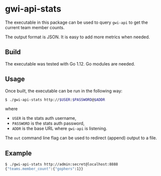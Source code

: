 # gwi-api-stats

The executable in this package can be used to query `gwi-api`
to get the current team member counts.

The output format is JSON. It is easy to add more metrics when needed.

## Build

The executable was tested with Go 1.12. Go modules are needed.

## Usage

Once built, the executable can be run in the following way:

```bash
$ ./gwi-api-stats http://$USER:$PASSWORD@$ADDR
```

where

* `USER` is the stats auth username,
* `PASSWORD` is the stats auth password,
* `ADDR` is the base URL where `gwi-api` is listening.

The `out` command line flag can be used to redirect (append) output to a file.

## Example

```bash
$ ./gwi-api-stats http://admin:secret@localhost:8888
{"teams.member_count":{"gophers":1}}
```